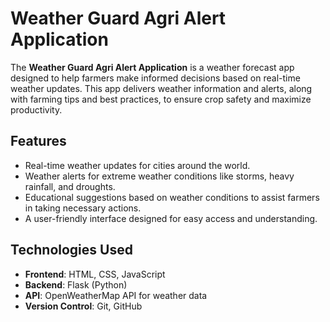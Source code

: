 # Weather Guard Agri Alert Application

The **Weather Guard Agri Alert Application** is a weather forecast app designed to help farmers make informed decisions based on real-time weather updates. This app delivers weather information and alerts, along with farming tips and best practices, to ensure crop safety and maximize productivity.

## Features
- Real-time weather updates for cities around the world.
- Weather alerts for extreme weather conditions like storms, heavy rainfall, and droughts.
- Educational suggestions based on weather conditions to assist farmers in taking necessary actions.
- A user-friendly interface designed for easy access and understanding.

## Technologies Used
- **Frontend**: HTML, CSS, JavaScript
- **Backend**: Flask (Python)
- **API**: OpenWeatherMap API for weather data
- **Version Control**: Git, GitHub
